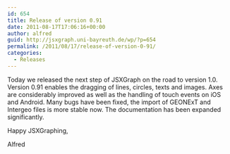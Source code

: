 ```yaml
---
id: 654
title: Release of version 0.91
date: 2011-08-17T17:06:16+00:00
author: alfred
guid: http://jsxgraph.uni-bayreuth.de/wp/?p=654
permalink: /2011/08/17/release-of-version-0-91/
categories:
  - Releases
---
```

Today we released the next step of JSXGraph on the road to version 1.0. Version 0.91 enables the dragging of lines, circles, texts and images. Axes are considerably improved as well as the handling of touch events on iOS and Android. Many bugs have been fixed, the import of GEONExT and Intergeo files is more stable now. The documentation has been expanded significantly.
  
Happy JSXGraphing,
  
Alfred